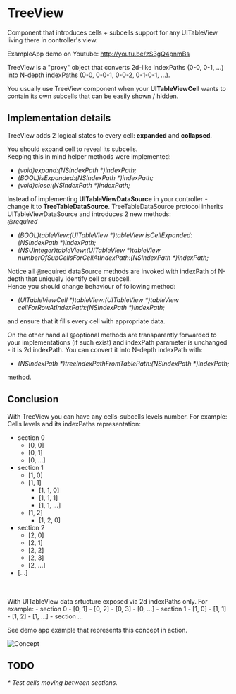 TreeView
========

Component that introduces cells + subcells support for any UITableView living there in controller's view.

ExampleApp demo on Youtube: http://youtu.be/zS3gQ4pnmBs

TreeView is a "proxy" object that converts 2d-like indexPaths (0-0, 0-1, ...)  into N-depth indexPaths (0-0, 0-0-1, 0-0-2, 0-1-0-1, ...).

You usually use TreeView component when your <b>UITableViewCell</b> wants to contain its own subcells that can be easily shown / hidden.<br />


Implementation details
---

TreeView adds 2 logical states to every cell: <b>expanded</b> and <b>collapsed</b>.

You should expand cell to reveal its subcells.<br/>
Keeping this in mind helper methods were implemented: <br/>
<i>
- (void)expand:(NSIndexPath *)indexPath;<br/>
- (BOOL)isExpanded:(NSIndexPath *)indexPath;<br/>
- (void)close:(NSIndexPath *)indexPath;<br/>
</i>

Instead of implementing <b>UITableViewDataSource</b> in your controller - change it to <b>TreeTableDataSource</b>. TreeTableDataSource protocol inherits UITableViewDataSource and introduces 2 new methods:<br/>
<i>
@required <br/>
- (BOOL)tableView:(UITableView *)tableView isCellExpanded:(NSIndexPath *)indexPath;<br/>
- (NSUInteger)tableView:(UITableView *)tableView numberOfSubCellsForCellAtIndexPath:(NSIndexPath *)indexPath;
</i>

Notice all @required dataSource methods are invoked with indexPath of N-depth that uniquely identify cell or subcell.<br/>
Hence you should change behaviour of following method:
<i>
- (UITableViewCell *)tableView:(UITableView *)tableView cellForRowAtIndexPath:(NSIndexPath *)indexPath;
</i>
and ensure that it fills every cell with appropriate data.

On the other hand all @optional methods are transparently forwarded to your implementations (if such exist) and indexPath parameter is unchanged - it is 2d indexPath.
You can convert it into N-depth indexPath with:
<i>
- (NSIndexPath *)treeIndexPathFromTablePath:(NSIndexPath *)indexPath;
</i> 
method.


Conclusion
---

With TreeView you can have any cells-subcells levels number. For example:<br />
Cells levels and its indexPaths representation:
  - section 0
      - [0, 0]
      - [0, 1]
      - [0, ...]
  - section 1
      - [1, 0]
      - [1, 1]
          - [1, 1, 0]
          - [1, 1, 1]
          - [1, 1, ...]
      - [1, 2]
          - [1, 2, 0]
  - section 2
      - [2, 0]
      - [2, 1]
      - [2, 2]
      - [2, 3]
      - [2, ...]
  - [...]
<br />
<br />
With UITableView data srtucture exposed via 2d indexPaths only. For example:
- section 0
  - [0, 1]
  - [0, 2]
  - [0, 3]
  - [0, ...]
- section 1
  - [1, 0]
  - [1, 1]
  - [1, 2]
  - [1, ...]
- section ...

See demo app example that represents this concept in action.

![Concept](https://github.com/genkernel/TreeView/raw/master/DemoArt/demo.gif)

TODO
---

<i>
* Test cells moving between sections.
</i>
